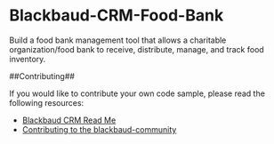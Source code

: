 # Blackbaud-CRM-Food-Bank

Build a food bank management tool that allows a charitable organization/food bank to receive, distribute, manage, and track food inventory.

##Contributing##

If you would like to contribute your own code sample, please read the following resources:

* [Blackbaud CRM Read Me](https://github.com/blackbaud-community/Blackbaud-CRM/blob/master/README.md)
* [Contributing to the blackbaud-community](https://github.com/blackbaud-community/Blackbaud-CRM/blob/master/CONTRIBUTING.md)
